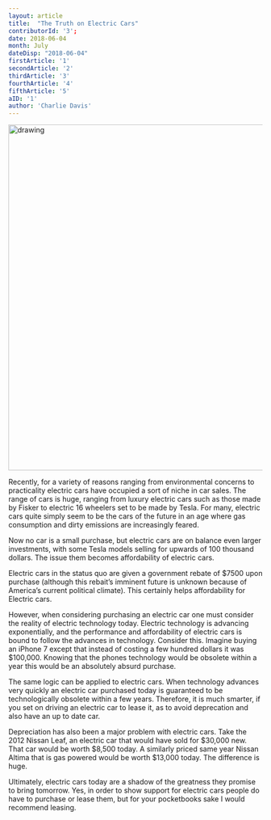 ```yaml
---
layout: article 
title:  "The Truth on Electric Cars" 
contributorId: '3';
date: 2018-06-04 
month: July
dateDisp: "2018-06-04"
firstArticle: '1'
secondArticle: '2'
thirdArticle: '3'
fourthArticle: '4'
fifthArticle: '5'
aID: '1'
author: 'Charlie Davis'
---
```

<img src="https://scontent-atl3-1.xx.fbcdn.net/v/t1.0-9/34536815_1793353517375133_8883663535607906304_n.jpg?_nc_cat=0&oh=3ea60fae6e8a6a4c5062204c8d38dec8&oe=5BE2E557" alt="drawing" width="685px"/>

Recently, for a variety of reasons ranging from environmental concerns to practicality electric cars have occupied a sort of niche in car sales. The range of cars is huge, ranging from luxury electric cars such as those made by Fisker to electric 16 wheelers set to be made by Tesla. For many, electric cars quite simply seem to be the cars of the future in an age where gas consumption and dirty emissions are increasingly feared. 

Now no car is a small purchase, but electric cars are on balance even larger investments, with some Tesla models selling for upwards of 100 thousand dollars. The issue them becomes affordability of electric cars. 

Electric cars in the status quo are given a government rebate of $7500 upon purchase (although this rebait’s imminent future is unknown because of America’s current political climate). This certainly helps affordability for Electric cars. 

However, when considering purchasing an electric car one must consider the reality of electric technology today. Electric technology is advancing exponentially, and the performance and affordability of electric cars is bound to follow the advances in technology. 
Consider this. Imagine buying an iPhone 7 except that instead of costing a few hundred dollars it was $100,000. Knowing that the phones technology would be obsolete within a year this would be an absolutely absurd purchase. 

The same logic can be applied to electric cars. When technology advances very quickly an electric car purchased today is guaranteed to be technologically obsolete within a few years. Therefore, it is much smarter, if you set on driving an electric car to lease it, as to avoid deprecation and also have an up to date car. 

Depreciation has also been a major problem with electric cars. Take the 2012 Nissan Leaf, an electric car that would have sold for $30,000 new. That car would be worth $8,500 today. A similarly priced same year Nissan Altima that is gas powered would be worth $13,000 today. The difference is huge.

Ultimately, electric cars today are a shadow of the greatness they promise to bring tomorrow. Yes, in order to show support for electric cars people do have to purchase or lease them, but for your pocketbooks sake I would recommend leasing. 